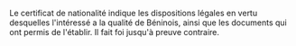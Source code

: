 Le certificat de nationalité indique les dispositions légales en vertu desquelles l'intéressé a la qualité de Béninois, ainsi que les documents qui ont permis de l'établir.
Il fait foi jusqu'à preuve contraire.